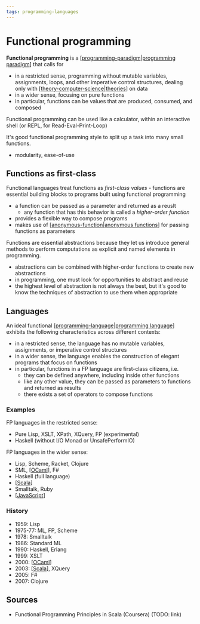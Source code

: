 ```yaml
---
tags: programming-languages
---
```


# Functional programming

**Functional programming** is a [[programming-paradigm|programming paradigm]] that calls for

- in a restricted sense, programming without mutable variables, assignments, loops, and other imperative control structures, dealing only with [[theory-computer-science|theories]] on data
- in a wider sense, focusing on pure functions
- in particular, functions can be values that are produced, consumed, and composed

Functional programming can be used like a calculator, within an interactive shell (or REPL, for Read-Eval-Print-Loop)

It's good functional programming style to split up a task into many small functions.

- modularity, ease-of-use

## Functions as first-class

Functional languages treat functions as _first-class values_ - functions are essential building blocks to programs built using functional programming

- a function can be passed as a parameter and returned as a reuslt
  - any function that has this behavior is called a _higher-order function_
- provides a flexible way to compose programs
- makes use of [[anonymous-function|anonymous functions]] for passing functions as parameters

Functions are essential abstractions because they let us introduce general methods to perform computations as explicit and named elements in programming.

- abstractions can be combined with higher-order functions to create new abstractions
- in programming, one must look for opportunities to abstract and reuse
- the highest level of abstraction is not always the best, but it's good to know the techniques of abstraction to use them when appropriate

## Languages

An ideal functional [[programming-language|programming language]] exhibits the following characteristics across different contexts:

- in a restricted sense, the language has no mutable variables, assignments, or imperative control structures
- in a wider sense, the language enables the construction of elegant programs that focus on functions
- in particular, functions in a FP language are first-class citizens, i.e.
  - they can be defined anywhere, including inside other functions
  - like any other value, they can be passed as parameters to functions and returned as results
  - there exists a set of operators to compose functions

### Examples

FP languages in the restricted sense:

- Pure Lisp, XSLT, XPath, XQuery, FP (experimental)
- Haskell (without I/O Monad or UnsafePerformIO)

FP languages in the wider sense:

- Lisp, Scheme, Racket, Clojure
- SML, [[OCaml]], F#
- Haskell (full language)
- [[Scala]]
- Smalltalk, Ruby
- [[JavaScript]]

### History

- 1959: Lisp
- 1975-77: ML, FP, Scheme
- 1978: Smalltalk
- 1986: Standard ML
- 1990: Haskell, Erlang
- 1999: XSLT
- 2000: [[OCaml]]
- 2003: [[Scala]], XQuery
- 2005: F#
- 2007: Clojure

## Sources

- Functional Programming Principles in Scala (Coursera) (TODO: link)

[//begin]: # "Autogenerated link references for markdown compatibility"
[programming-paradigm|programming paradigm]: programming-paradigm "Programming paradigm"
[theory-computer-science|theories]: theory-computer-science "Theory (mathematics, programming)"
[anonymous-function|anonymous functions]: anonymous-function "Anonymous function"
[programming-language|programming language]: programming-language "Programming Language"
[OCaml]: ocaml "OCaml"
[Scala]: scala "Scala"
[JavaScript]: javascript "JavaScript"
[//end]: # "Autogenerated link references"
